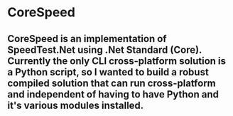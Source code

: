 # CoreSpeed
  
## CoreSpeed is an implementation of SpeedTest.Net using .Net Standard (Core).  Currently the only CLI cross-platform solution is a Python script, so I wanted to build a robust compiled solution that can run cross-platform and independent of having to have Python and it's various modules installed.